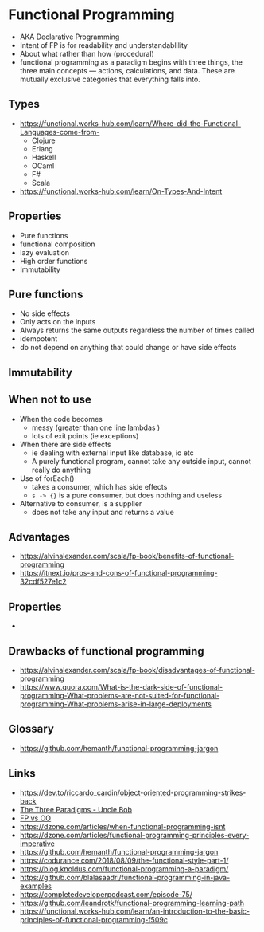 # Functional Programming

- AKA Declarative Programming
- Intent of FP is for readability and understandablility
- About what rather than how (procedural)
- functional programming as a paradigm begins with three things, the three main concepts — actions, calculations, and data. These are mutually exclusive categories that everything falls into.

## Types

- https://functional.works-hub.com/learn/Where-did-the-Functional-Languages-come-from-
  - Clojure
  - Erlang
  - Haskell
  - OCaml
  - F#
  - Scala
- https://functional.works-hub.com/learn/On-Types-And-Intent

## Properties

- Pure functions
- functional composition
- lazy evaluation
- High order functions
- Immutability

## Pure functions

- No side effects
- Only acts on the inputs
- Always returns the same outputs regardless the number of times called
- idempotent
- do not depend on anything that could change or have side effects

## Immutability

## When not to use

- When the code becomes
  - messy (greater than one line lambdas )
  - lots of exit points (ie exceptions)
- When there are side effects
  - ie dealing with external input like database, io etc
  - A purely functional program, cannot take any outside input, cannot really do anything
- Use of forEach()
  - takes a consumer, which has side effects
  - `s -> {}` is a pure consumer, but does nothing and useless
- Alternative to consumer, is a supplier
  - does not take any input and returns a value

## Advantages

- https://alvinalexander.com/scala/fp-book/benefits-of-functional-programming
- https://itnext.io/pros-and-cons-of-functional-programming-32cdf527e1c2

## Properties

-

## Drawbacks of functional programming

- https://alvinalexander.com/scala/fp-book/disadvantages-of-functional-programming
- https://www.quora.com/What-is-the-dark-side-of-functional-programming-What-problems-are-not-suited-for-functional-programming-What-problems-arise-in-large-deployments

## Glossary

- https://github.com/hemanth/functional-programming-jargon

## Links

- https://dev.to/riccardo_cardin/object-oriented-programming-strikes-back
- [The Three Paradigms - Uncle Bob](https://blog.cleancoder.com/uncle-bob/2012/12/19/Three-Paradigms.html)
- [FP vs OO](https://blog.cleancoder.com/uncle-bob/2018/04/13/FPvsOO.html)
- https://dzone.com/articles/when-functional-programming-isnt
- https://dzone.com/articles/functional-programming-principles-every-imperative
- https://github.com/hemanth/functional-programming-jargon
- https://codurance.com/2018/08/09/the-functional-style-part-1/
- https://blog.knoldus.com/functional-programming-a-paradigm/
- https://github.com/blalasaadri/functional-programming-in-java-examples
- https://completedeveloperpodcast.com/episode-75/
- https://github.com/leandrotk/functional-programming-learning-path
- https://functional.works-hub.com/learn/an-introduction-to-the-basic-principles-of-functional-programming-f509c
